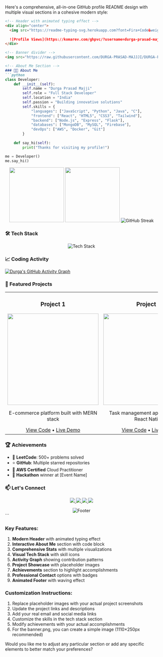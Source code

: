 Here's a comprehensive, all-in-one GitHub profile README design with multiple visual sections in a cohesive modern style:

```markdown
<!-- Header with animated typing effect -->
<div align="center">
  <img src="https://readme-typing-svg.herokuapp.com?font=Fira+Code&weight=600&size=28&duration=4000&pause=1000&color=7E3ACE&width=550&lines=Hi+👋,+I'm+Durga+Prasad+Majji;Full+Stack+Developer;Open+Source+Enthusiast;Problem+Solver" alt="Typing SVG" />
  
  ![Profile Views](https://komarev.com/ghpvc/?username=durga-prasad-majjji&color=7E3ACE&style=flat-square)
</div>

<!-- Banner divider -->
<img src="https://raw.githubusercontent.com/DURGA-PRASAD-MAJJJI/DURGA-PRASAD-MAJJJI/main/assets/banner.png" alt="banner">

<!-- About Me Section -->
### 🧑‍💻 About Me
```python
class Developer:
    def __init__(self):
        self.name = "Durga Prasad Majji"
        self.role = "Full Stack Developer"
        self.location = "India"
        self.passion = "Building innovative solutions"
        self.skills = {
            "languages": ["JavaScript", "Python", "Java", "C"],
            "frontend": ["React", "HTML5", "CSS3", "Tailwind"],
            "backend": ["Node.js", "Express", "Flask"],
            "databases": ["MongoDB", "MySQL", "Firebase"],
            "devOps": ["AWS", "Docker", "Git"]
        }
    
    def say_hi(self):
        print("Thanks for visiting my profile!")

me = Developer()
me.say_hi()
```

<!-- Stats Section -->
<div align="center">
  <img height="180em" src="https://github-readme-stats.vercel.app/api?username=durga-prasad-majjji&show_icons=true&theme=radical&include_all_commits=true&count_private=true"/>
  <img height="180em" src="https://github-readme-stats.vercel.app/api/top-langs/?username=durga-prasad-majjji&layout=compact&langs_count=8&theme=radical"/>
  <img src="https://github-readme-streak-stats.herokuapp.com/?user=durga-prasad-majjji&theme=radical" alt="GitHub Streak"/>
</div>

<!-- Tech Stack Section -->
### 🛠 Tech Stack
<p align="center">
  <img src="https://skillicons.dev/icons?i=js,ts,react,nextjs,nodejs,express,mongodb,mysql,py,java,c,cpp,android,aws,firebase,docker,git,github,html,css,tailwind&perline=11" alt="Tech Stack" />
</p>

<!-- Activity Graph -->
### 📈 Coding Activity
[![Durga's GitHub Activity Graph](https://github-readme-activity-graph.vercel.app/graph?username=durga-prasad-majjji&theme=react-dark&area=true&hide_border=true)](https://github.com/durga-prasad-majjji)

<!-- Projects Section -->
### 🚀 Featured Projects
<table>
  <tr>
    <td width="50%">
      <h3 align="center">Project 1</h3>
      <div align="center">
        <img src="https://via.placeholder.com/300x200/7E3ACE/FFFFFF?text=Project+1" width="300">
        <p>E-commerce platform built with MERN stack</p>
        <a href="#">View Code</a> • <a href="#">Live Demo</a>
      </div>
    </td>
    <td width="50%">
      <h3 align="center">Project 2</h3>
      <div align="center">
        <img src="https://via.placeholder.com/300x200/3A7ECE/FFFFFF?text=Project+2" width="300">
        <p>Task management application with React Native</p>
        <a href="#">View Code</a> • <a href="#">Live Demo</a>
      </div>
    </td>
  </tr>
</table>

<!-- Achievements Section -->
### 🏆 Achievements
- 🥇 **LeetCode**: 500+ problems solved
- ⭐ **GitHub**: Multiple starred repositories
- 🏅 **AWS Certified** Cloud Practitioner
- 🚀 **Hackathon** winner at [Event Name]

<!-- Connect Section -->
### 📫 Let's Connect
<p align="center">
  <a href="https://www.linkedin.com/in/majji-durga-prasad/">
    <img src="https://img.shields.io/badge/LinkedIn-0077B5?style=for-the-badge&logo=linkedin&logoColor=white" />
  </a>
  <a href="https://leetcode.com/u/durga_prasad_majji/">
    <img src="https://img.shields.io/badge/-LeetCode-FFA116?style=for-the-badge&logo=LeetCode&logoColor=black" />
  </a>
  <a href="mailto:your.email@example.com">
    <img src="https://img.shields.io/badge/Gmail-D14836?style=for-the-badge&logo=gmail&logoColor=white" />
  </a>
  <a href="https://twitter.com/yourhandle">
    <img src="https://img.shields.io/badge/Twitter-1DA1F2?style=for-the-badge&logo=twitter&logoColor=white" />
  </a>
</p>

<!-- Footer -->
<div align="center">
  <img src="https://capsule-render.vercel.app/api?type=waving&color=gradient&height=100&section=footer" alt="Footer"/>
</div>
```

### Key Features:
1. **Modern Header** with animated typing effect
2. **Interactive About Me** section with code block
3. **Comprehensive Stats** with multiple visualizations
4. **Visual Tech Stack** with skill icons
5. **Activity Graph** showing contribution patterns
6. **Project Showcase** with placeholder images
7. **Achievements** section to highlight accomplishments
8. **Professional Contact** options with badges
9. **Animated Footer** with waving effect

### Customization Instructions:
1. Replace placeholder images with your actual project screenshots
2. Update the project links and descriptions
3. Add your real email and social media links
4. Customize the skills in the tech stack section
5. Modify achievements with your actual accomplishments
6. For the banner.png, you can create a simple image (1110×250px recommended)

Would you like me to adjust any particular section or add any specific elements to better match your preferences?
